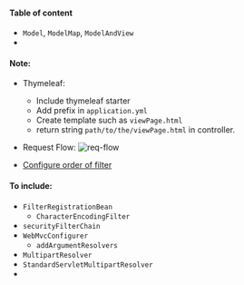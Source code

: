 #### Table of content
- ``Model``, ``ModelMap``, ``ModelAndView``
- 

#### Note:
- Thymeleaf:
  - Include thymeleaf starter
  - Add prefix in ``application.yml``
  - Create template such as ``viewPage.html``
  - return string ``path/to/the/viewPage.html`` in controller.

- Request Flow:
![req-flow][req-flow]
- [Configure order of filter](https://stackoverflow.com/questions/25957879/filter-order-in-spring-boot)

#### To include:
- ``FilterRegistrationBean``
  - ``CharacterEncodingFilter``
- ``securityFilterChain``
- ``WebMvcConfigurer``
  - ``addArgumentResolvers``
- ``MultipartResolver``
- ``StandardServletMultipartResolver``
- 


[req-flow]: https://camo.qiitausercontent.com/7f6780f877a4739d0f7b1e4e3f68c029ea88c8dc/68747470733a2f2f71696974612d696d6167652d73746f72652e73332e616d617a6f6e6177732e636f6d2f302f3131373331332f63623963666463362d646339662d343936612d363030322d3331643133396532313338332e706e67
